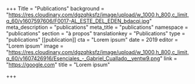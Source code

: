 +++
Title = "Publications"
background = "https://res.cloudinary.com/dgzqhksfz/image/upload/w_1000,h_800,c_limit,q_60/v1607597606/F0017-AL_ESTE_DEL_EDEN_bdacqi.jpg"
meta_description = "publications"
meta_title = "publications"
namespace = "publications"
section = "à propos"
translationkey = "Publications"
type = "publications"
[[publication]]
cta = "Lorem ipsum"
date = 2019
editor = "Lorem ipsum"
image = "https://res.cloudinary.com/dgzqhksfz/image/upload/w_1000,h_800,c_limit,q_60/v1607426916/Esenciales_-_Gabriel_Cuallado__yentw9.png"
link = "https://google.com"
title = "Lorem ipsum"

+++
